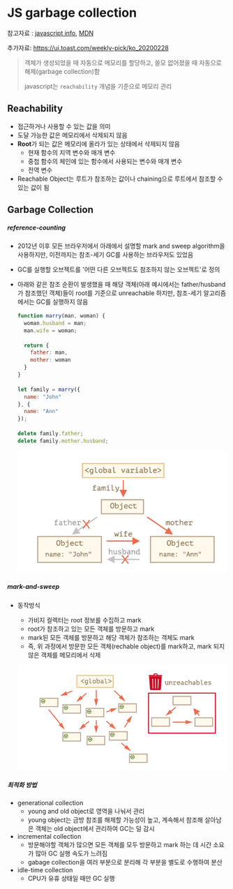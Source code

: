 # JS garbage collection

참고자료 : [javascript info](https://ko.javascript.info/garbage-collection), [MDN](https://developer.mozilla.org/ko/docs/Web/JavaScript/Memory_Management)

추가자료: https://ui.toast.com/weekly-pick/ko_20200228

> 객체가 생성되었을 때 자동으로 메모리를 할당하고, 쓸모 없어졌을 때 자동으로 해제(garbage collection)함
>
> javascript는 `reachability` 개념을 기준으로 메모리 관리



## Reachability

- 접근하거나 사용할 수 있는 값을 의미
- 도달 가능한 값은 메모리에서 삭제되지 않음
- <b>Root</b>가 되는 값은 메모리에 올라가 있는 상태에서 삭제되지 않음
  - 현재 함수의 지역 변수와 매개 변수
  - 중첩 함수의 체인에 있는 함수에서 사용되는 변수와 매개 변수
  - 전역 변수
- Reachable Object는 루트가 참조하는 값이나 chaining으로 루트에서 참조할 수 있는 값이 됨



## Garbage Collection

##### reference-counting

- 2012년 이후 모든 브라우저에서 아래에서 설명할 mark and sweep algorithm을 사용하지만, 이전까지는 참조-세기 GC를 사용하는 브라우저도 있었음

- GC를 실행할 오브젝트를 '어떤 다른 오브젝트도 참조하지 않는 오브젝트'로 정의

- 아래와 같은 참조 순환이 발생했을 때 해당 객체(아래 예시에서는 father/husband가 참조했던 객체)들이 root를 기준으로 unreachable 하지만, 참조-세기 알고리즘에서는 GC를 실행하지 않음

  ```js
  function marry(man, woman) {
    woman.husband = man;
    man.wife = woman;
  
    return {
      father: man,
      mother: woman
    }
  }
  
  let family = marry({
    name: "John"
  }, {
    name: "Ann"
  });
  
  delete family.father;
  delete family.mother.husband;
  ```

  ![gc-circular-reference](src/gc-circular-reference.png)

  

##### mark-and-sweep

- 동작방식
  - 가비지 컬렉터는 root 정보를 수집하고 mark
  - root가 참조하고 있는 모든 객체를 방문하고 mark
  - mark된 모든 객체를 방문하고 해당 객체가 참조하는 객체도 mark
  - 즉, 위 과정에서 방문한 모든 객체(rechable object)를 mark하고, mark 되지 않은 객체를 메모리에서 삭제

  ![gc-unreachable-obj](src/gc-unreachable-obj.png)



##### 최적화 방법

- generational collection
  - young and old object로 영역을 나눠서 관리
  - young object는 금방 참조를 해제할 가능성이 높고, 계속해서 참조해 살아남은 객체는 old object에서 관리하여 GC는 덜 감시
- incremental collection
  - 방문해야할 객체가 많으면 모든 객체를 모두 방문하고 mark 하는 데 시간 소요가 많아 GC 실행 속도가 느려짐
  - gabage collection을 여러 부분으로 분리해 각 부분을 별도로 수행하여 분산
- idle-time collection
  - CPU가 유휴 상태일 때만 GC 실행
